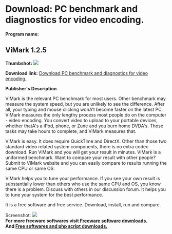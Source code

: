 # Download: PC benchmark and diagnostics for video encoding.

**Program name:**

## ViMark 1.2.5

  
**Thumbshot:** ![](http://www.freewarefiles.com/screenshot/rp_vimark_md.gif)   
  
**Download link:** [Download PC benchmark and diagnostics for video encoding.](http://freesoftwares.boysofts.com/ViMark_program_23850.html)  
  


**Publisher's Description**  
  


ViMark is the relevant PC benchmark for most users. Other benchmark may measure the system speed, but you are unlikely to see the difference. After all, your typing and mouse clicking wonA't become faster on the latest PC. ViMark measures the only lengthy process most people do on the computer - video encoding. You convert video to upload to your portable devices, whether thatA's a iPod, phone, or Zune and you burn home DVDA's. Those tasks may take hours to complete, and ViMark measures that. 

ViMark is easy. It does require QuickTime and DirectX. Other than those two standard video related system components, there is no extra codec download. Run ViMark and you will get your result in minutes. ViMark is a uniformed benchmark. Want to compare your result with other people? Submit to ViMark website and you can easily compare to results running the same CPU or same OS.

ViMark helps you to tune your performance. If you see your own result is substantially lower than others who use the same CPU and OS, you know there is a problem. Discuss with others in our discussion forum. It helps you to tune your system for the best performance. 

It is a free software and free service. Download, install, run and compare. 

  
  
Screenshot: ![](http://www.freewarefiles.com/screenshot/rp_vimark.gif)   
**For more freeware softwares visit [Freeware software downloads.](http://freesoftwares.boysofts.com/)**   
**And [Free softwares and php script downloads.](http://www.boysofts.com/)**
